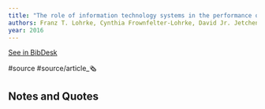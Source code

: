 ```yaml
---
title: "The role of information technology systems in the performance of mergers and acquisitions"
authors: Franz T. Lohrke, Cynthia Frownfelter-Lohrke, David Jr. Jetchen
year: 2016
---
```

[See in BibDesk](x-bdsk://Lohrke-2016aa)

#source #source/article_🗞 

## Notes and Quotes

